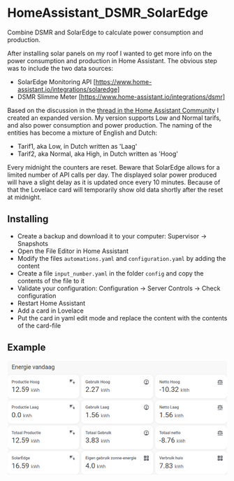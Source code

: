 # HomeAssistant_DSMR_SolarEdge
Combine DSMR and SolarEdge to calculate power consumption and production.

After installing solar panels on my roof I wanted to get more info on the power consumption and production in Home Assistant.
The obvious step was to include the two data sources:
- SolarEdge Monitoring API [https://www.home-assistant.io/integrations/solaredge]
- DSMR Slimme Meter [https://www.home-assistant.io/integrations/dsmr]

Based on the discussion in the [thread in the Home Assistant Community](https://community.home-assistant.io/t/how-to-calculate-daily-power-consumption-from-dsmr-sensors/37696/11) I created an expanded version.
My version supports Low and Normal tarifs, and also power consumption and power production. The naming of the entities has become a mixture of English and Dutch:
- Tarif1, aka Low, in Dutch written as 'Laag' 
- Tarif2, aka Normal, aka High, in Dutch written as 'Hoog' 

Every midnight the counters are reset. Beware that SolarEdge allows for a limited number of API calls per day. The displayed solar power produced will have a slight delay as it is updated once every 10 minutes. Because of that the Lovelace card will temporarily show old data shortly after the reset at midnight.

## Installing
* Create a backup and download it to your computer: Supervisor -> Snapshots
* Open the File Editor in Home Assistant
* Modify the files `automations.yaml` and `configuration.yaml` by adding the content
* Create a file `input_number.yaml` in the folder `config` and copy the contents of the file to it
* Validate your configuration: Configuration -> Server Controls -> Check configuration
* Restart Home Assistant
* Add a card in Lovelace
* Put the card in yaml edit mode and replace the content with the contents of the card-file


## Example
![Example of Lovelace card](/images/example.png)
